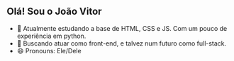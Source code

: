 ## Olá! Sou o João Vitor

- 🌱 Atualmente estudando a base de HTML, CSS e JS. Com um pouco de experiência em python.
- 🤔 Buscando atuar como front-end, e talvez num futuro como full-stack.
- 😄 Pronouns: Ele/Dele
